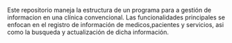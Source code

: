 Este repositorio maneja la estructura de un programa para a gestión de informacion en una clínica convencional. Las funcionalidades principales se enfocan en el registro de información de medicos,pacientes y servicios, asi como la busqueda y actualización de dicha información. 